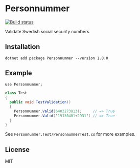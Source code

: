 # Personnummer

[![Build status](https://ci.appveyor.com/api/projects/status/ajkcx0gg8rke8hx2?svg=true
)](https://ci.appveyor.com/project/frozzare/csharp/branch/master)

Validate Swedish social security numbers.

## Installation

```
dotnet add package Personnummer --version 1.0.0
```

## Example

```csharp
use Personnummer;

class Test 
{
  public void TestValidation() 
  {
    Personnummer.Valid(6403273813); 	// => True
    Personnummer.Valid('19130401+2931') // => True
  }
}
```

See `Personnummer.Test/PersonnummerTest.cs` for more examples.

## License

MIT
